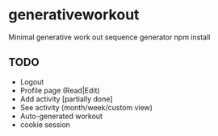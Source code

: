 # generativeworkout
Minimal generative work out sequence generator
npm install
## TODO
* Logout
* Profile page (Read|Edit)
* Add activity [partially done]
* See activity (month/week/custom view)
* Auto-generated workout
* cookie session